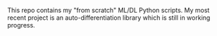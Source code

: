 This repo contains my "from scratch" ML/DL Python scripts. My most recent project is an auto-differentiation library which is still in working progress.
